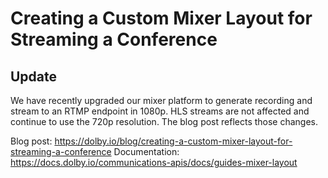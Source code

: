 # Creating a Custom Mixer Layout for Streaming a Conference

## Update

We have recently upgraded our mixer platform to generate recording and stream to an RTMP endpoint in 1080p. HLS streams are not affected and continue to use the 720p resolution. The blog post reflects those changes.

Blog post: https://dolby.io/blog/creating-a-custom-mixer-layout-for-streaming-a-conference
Documentation: https://docs.dolby.io/communications-apis/docs/guides-mixer-layout
